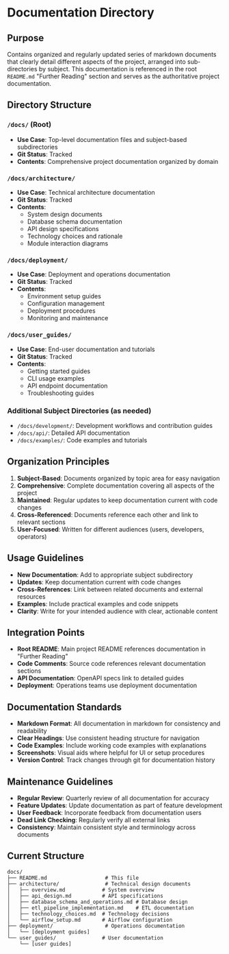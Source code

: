 # Documentation Directory

## Purpose
Contains organized and regularly updated series of markdown documents that clearly detail different aspects of the project, arranged into sub-directories by subject. This documentation is referenced in the root `README.md` "Further Reading" section and serves as the authoritative project documentation.

## Directory Structure

### `/docs/` (Root)
- **Use Case**: Top-level documentation files and subject-based subdirectories
- **Git Status**: Tracked
- **Contents**: Comprehensive project documentation organized by domain

### `/docs/architecture/`
- **Use Case**: Technical architecture documentation
- **Git Status**: Tracked
- **Contents**:
  - System design documents
  - Database schema documentation
  - API design specifications
  - Technology choices and rationale
  - Module interaction diagrams

### `/docs/deployment/`
- **Use Case**: Deployment and operations documentation
- **Git Status**: Tracked
- **Contents**:
  - Environment setup guides
  - Configuration management
  - Deployment procedures
  - Monitoring and maintenance

### `/docs/user_guides/`
- **Use Case**: End-user documentation and tutorials
- **Git Status**: Tracked
- **Contents**:
  - Getting started guides
  - CLI usage examples
  - API endpoint documentation
  - Troubleshooting guides

### Additional Subject Directories (as needed)
- `/docs/development/`: Development workflows and contribution guides
- `/docs/api/`: Detailed API documentation
- `/docs/examples/`: Code examples and tutorials

## Organization Principles

1. **Subject-Based**: Documents organized by topic area for easy navigation
2. **Comprehensive**: Complete documentation covering all aspects of the project
3. **Maintained**: Regular updates to keep documentation current with code changes
4. **Cross-Referenced**: Documents reference each other and link to relevant sections
5. **User-Focused**: Written for different audiences (users, developers, operators)

## Usage Guidelines

- **New Documentation**: Add to appropriate subject subdirectory
- **Updates**: Keep documentation current with code changes
- **Cross-References**: Link between related documents and external resources
- **Examples**: Include practical examples and code snippets
- **Clarity**: Write for your intended audience with clear, actionable content

## Integration Points

- **Root README**: Main project README references documentation in "Further Reading"
- **Code Comments**: Source code references relevant documentation sections
- **API Documentation**: OpenAPI specs link to detailed guides
- **Deployment**: Operations teams use deployment documentation

## Documentation Standards

- **Markdown Format**: All documentation in markdown for consistency and readability
- **Clear Headings**: Use consistent heading structure for navigation
- **Code Examples**: Include working code examples with explanations
- **Screenshots**: Visual aids where helpful for UI or setup procedures
- **Version Control**: Track changes through git for documentation history

## Maintenance Guidelines

- **Regular Review**: Quarterly review of all documentation for accuracy
- **Feature Updates**: Update documentation as part of feature development
- **User Feedback**: Incorporate feedback from documentation users
- **Dead Link Checking**: Regularly verify all external links
- **Consistency**: Maintain consistent style and terminology across documents

## Current Structure
```
docs/
├── README.md                   # This file
├── architecture/               # Technical design documents
│   ├── overview.md            # System overview
│   ├── api_design.md          # API specifications
│   ├── database_schema_and_operations.md # Database design
│   ├── etl_pipeline_implementation.md    # ETL documentation
│   ├── technology_choices.md  # Technology decisions
│   └── airflow_setup.md       # Airflow configuration
├── deployment/                 # Operations documentation
│   └── [deployment guides]
└── user_guides/               # User documentation
    └── [user guides]
```
